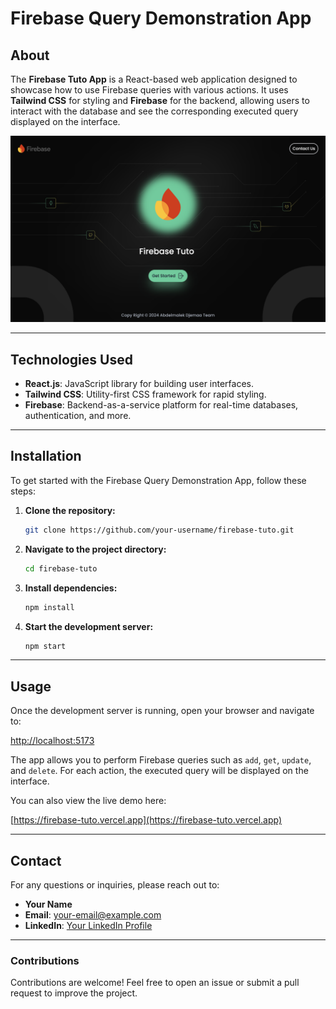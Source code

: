 # Firebase Query Demonstration App

## About

The **Firebase Tuto App** is a React-based web application designed to showcase how to use Firebase queries with various actions. It uses **Tailwind CSS** for styling and **Firebase** for the backend, allowing users to interact with the database and see the corresponding executed query displayed on the interface.

![Demo Image](https://github.com/Abdelmalek-Djemaa/Firebase_Tuto_app/blob/main/src/assets/demo.png)

---

## Technologies Used

- **React.js**: JavaScript library for building user interfaces.
- **Tailwind CSS**: Utility-first CSS framework for rapid styling.
- **Firebase**: Backend-as-a-service platform for real-time databases, authentication, and more.

---

## Installation

To get started with the Firebase Query Demonstration App, follow these steps:

1. **Clone the repository:**

    ```bash
    git clone https://github.com/your-username/firebase-tuto.git
    ```

2. **Navigate to the project directory:**

    ```bash
    cd firebase-tuto
    ```

3. **Install dependencies:**

    ```bash
    npm install
    ```

4. **Start the development server:**

    ```bash
    npm start
    ```

---

## Usage

Once the development server is running, open your browser and navigate to:

[http://localhost:5173](http://localhost:5173)

The app allows you to perform Firebase queries such as `add`, `get`, `update`, and `delete`. For each action, the executed query will be displayed on the interface.

You can also view the live demo here:

[https://firebase-tuto.vercel.app](https://firebase-tuto.vercel.app)

---

## Contact

For any questions or inquiries, please reach out to:

- **Your Name**
- **Email**: [your-email@example.com](mailto:your-email@example.com)
- **LinkedIn**: [Your LinkedIn Profile](https://www.linkedin.com/in/your-profile)

---

### Contributions

Contributions are welcome! Feel free to open an issue or submit a pull request to improve the project.
